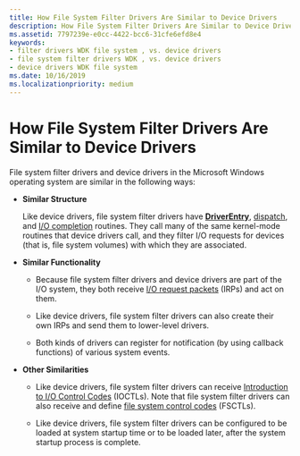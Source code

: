 ```yaml
---
title: How File System Filter Drivers Are Similar to Device Drivers
description: How File System Filter Drivers Are Similar to Device Drivers
ms.assetid: 7797239e-e0cc-4422-bcc6-31cfe6efd8e4
keywords:
- filter drivers WDK file system , vs. device drivers
- file system filter drivers WDK , vs. device drivers
- device drivers WDK file system
ms.date: 10/16/2019
ms.localizationpriority: medium
---
```


# How File System Filter Drivers Are Similar to Device Drivers

File system filter drivers and device drivers in the Microsoft Windows operating system are similar in the following ways:

- **Similar Structure**

  Like device drivers, file system filter drivers have [**DriverEntry**](/windows-hardware/drivers/ddi/wdm/nc-wdm-driver_initialize), [dispatch](../kernel/writing-dispatch-routines.md), and [I/O completion](../kernel/using-iocompletion-routines.md) routines. They call many of the same kernel-mode routines that device drivers call, and they filter I/O requests for devices (that is, file system volumes) with which they are associated.

- **Similar Functionality**

  - Because file system filter drivers and device drivers are part of the I/O system, they both receive [I/O request packets](../kernel/packet-driven-i-o-with-reusable-irps.md) (IRPs) and act on them.

  - Like device drivers, file system filter drivers can also create their own IRPs and send them to lower-level drivers.

  - Both kinds of drivers can register for notification (by using callback functions) of various system events.

- **Other Similarities**

  - Like device drivers, file system filter drivers can receive [Introduction to I/O Control Codes](../kernel/introduction-to-i-o-control-codes.md) (IOCTLs). Note that file system filter drivers can also receive and define [file system control codes](/windows-hardware/drivers/ddi/index) (FSCTLs).

  - Like device drivers, file system filter drivers can be configured to be loaded at system startup time or to be loaded later, after the system startup process is complete.